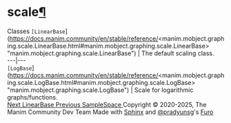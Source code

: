 # scale[¶](https://docs.manim.community/en/stable/reference/<#module-manim.mobject.graphing.scale> "Link to this heading")
Classes
`[LinearBase`](https://docs.manim.community/en/stable/reference/<manim.mobject.graphing.scale.LinearBase.html#manim.mobject.graphing.scale.LinearBase> "manim.mobject.graphing.scale.LinearBase") | The default scaling class.  
---|---  
`[LogBase`](https://docs.manim.community/en/stable/reference/<manim.mobject.graphing.scale.LogBase.html#manim.mobject.graphing.scale.LogBase> "manim.mobject.graphing.scale.LogBase") | Scale for logarithmic graphs/functions.  
[ Next LinearBase ](https://docs.manim.community/en/stable/reference/<manim.mobject.graphing.scale.LinearBase.html>) [ Previous SampleSpace ](https://docs.manim.community/en/stable/reference/<manim.mobject.graphing.probability.SampleSpace.html>)
Copyright © 2020-2025, The Manim Community Dev Team 
Made with [Sphinx](https://docs.manim.community/en/stable/reference/<https:/www.sphinx-doc.org/>) and [@pradyunsg](https://docs.manim.community/en/stable/reference/<https:/pradyunsg.me>)'s [Furo](https://docs.manim.community/en/stable/reference/<https:/github.com/pradyunsg/furo>)
